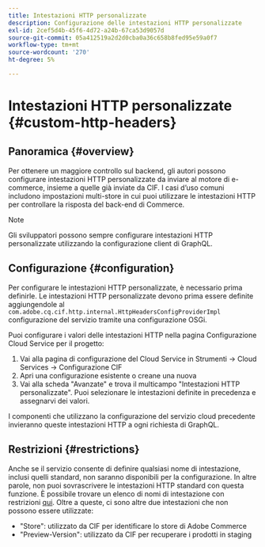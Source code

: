 ```yaml
---
title: Intestazioni HTTP personalizzate
description: Configurazione delle intestazioni HTTP personalizzate
exl-id: 2cef5d4b-45f6-4d72-a24b-67ca53d9057d
source-git-commit: 05a412519a2d2d0cba0a36c658b8fed95e59a0f7
workflow-type: tm+mt
source-wordcount: '270'
ht-degree: 5%

---
```


# Intestazioni HTTP personalizzate {#custom-http-headers}

## Panoramica {#overview}

Per ottenere un maggiore controllo sul backend, gli autori possono configurare intestazioni HTTP personalizzate da inviare al motore di e-commerce, insieme a quelle già inviate da CIF. I casi d’uso comuni includono impostazioni multi-store in cui puoi utilizzare le intestazioni HTTP per controllare la risposta del back-end di Commerce.

>[!NOTE]
>
>Gli sviluppatori possono sempre configurare intestazioni HTTP personalizzate utilizzando la configurazione client di GraphQL.

## Configurazione {#configuration}

Per configurare le intestazioni HTTP personalizzate, è necessario prima definirle. Le intestazioni HTTP personalizzate devono prima essere definite aggiungendole al `com.adobe.cq.cif.http.internal.HttpHeadersConfigProviderImpl` configurazione del servizio tramite una configurazione OSGi.

Puoi configurare i valori delle intestazioni HTTP nella pagina Configurazione Cloud Service per il progetto:

1. Vai alla pagina di configurazione del Cloud Service in Strumenti -> Cloud Services -> Configurazione CIF
1. Apri una configurazione esistente o creane una nuova
1. Vai alla scheda &quot;Avanzate&quot; e trova il multicampo &quot;Intestazioni HTTP personalizzate&quot;. Puoi selezionare le intestazioni definite in precedenza e assegnarvi dei valori.

I componenti che utilizzano la configurazione del servizio cloud precedente invieranno queste intestazioni HTTP a ogni richiesta di GraphQL.

## Restrizioni {#restrictions}

Anche se il servizio consente di definire qualsiasi nome di intestazione, inclusi quelli standard, non saranno disponibili per la configurazione. In altre parole, non puoi sovrascrivere le intestazioni HTTP standard con questa funzione. È possibile trovare un elenco di nomi di intestazione con restrizioni [qui](https://developer.mozilla.org/en-US/docs/Web/HTTP/Headers). Oltre a queste, ci sono altre due intestazioni che non possono essere utilizzate:

* &quot;Store&quot;: utilizzato da CIF per identificare lo store di Adobe Commerce
* &quot;Preview-Version&quot;: utilizzato da CIF per recuperare i prodotti in staging
